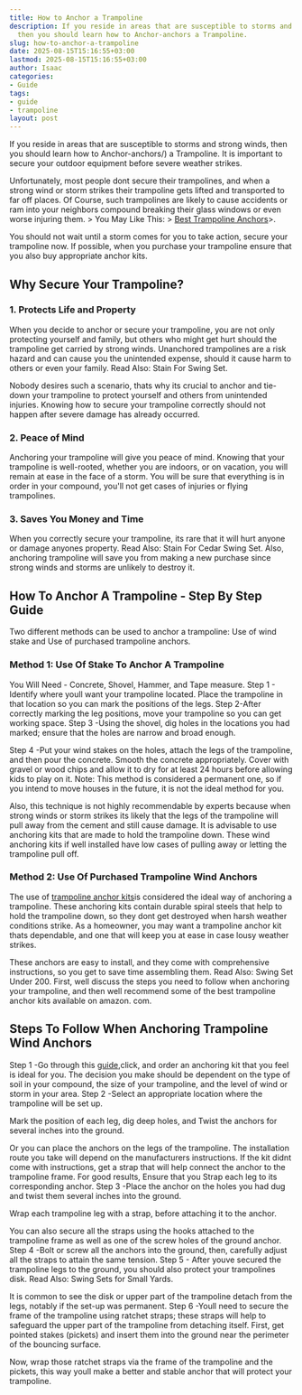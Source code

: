 ```yaml
---
title: How to Anchor a Trampoline
description: If you reside in areas that are susceptible to storms and strong winds,
  then you should learn how to Anchor-anchors a Trampoline.
slug: how-to-anchor-a-trampoline
date: 2025-08-15T15:16:55+03:00
lastmod: 2025-08-15T15:16:55+03:00
author: Isaac
categories:
- Guide
tags:
- guide
- trampoline
layout: post
---
```

If you reside in areas that are susceptible to storms and strong winds, then you should learn how to Anchor-anchors/) a Trampoline. It is important to secure your outdoor equipment before severe weather strikes.

Unfortunately, most people dont secure their trampolines, and when a strong wind or storm strikes their trampoline gets lifted and transported to far off places. Of Course, such trampolines are likely to cause accidents or ram into your neighbors compound breaking their glass windows or even worse injuring them. > You May Like This: > [Best Trampoline Anchors](https://pestpolicy.com/best-trampoline-anchors/)>.

You should not wait until a storm comes for you to take action, secure your trampoline now. If possible, when you purchase your trampoline ensure that you also buy appropriate anchor kits.

##  Why Secure Your Trampoline?

###  1. Protects Life and Property

When you decide to anchor or secure your trampoline, you are not only protecting yourself and family, but others who might get hurt should the trampoline get carried by strong winds. Unanchored trampolines are a risk hazard and can cause you the unintended expense, should it cause harm to others or even your family. Read Also: Stain For Swing Set.

Nobody desires such a scenario, thats why its crucial to anchor and tie-down your trampoline to protect yourself and others from unintended injuries. Knowing how to secure your trampoline correctly should not happen after severe damage has already occurred.

###  2. Peace of Mind

Anchoring your trampoline will give you peace of mind. Knowing that your trampoline is well-rooted, whether you are indoors, or on vacation, you will remain at ease in the face of a storm. You will be sure that everything is in order in your compound, you'll not get cases of injuries or flying trampolines.

###  3. Saves You Money and Time

When you correctly secure your trampoline, its rare that it will hurt anyone or damage anyones property. Read Also: Stain For Cedar Swing Set. Also, anchoring trampoline will save you from making a new purchase since strong winds and storms are unlikely to destroy it.

##  How To Anchor A Trampoline - Step By Step Guide

Two different methods can be used to anchor a trampoline: Use of wind stake and Use of purchased trampoline anchors.

###  Method 1: Use Of Stake To Anchor A Trampoline

You Will Need - Concrete, Shovel, Hammer, and Tape measure. Step 1 - Identify where youll want your trampoline located. Place the trampoline in that location so you can mark the positions of the legs. Step 2-After correctly marking the leg positions, move your trampoline so you can get working space. Step 3 -Using the shovel, dig holes in the locations you had marked; ensure that the holes are narrow and broad enough.

Step 4 -Put your wind stakes on the holes, attach the legs of the trampoline, and then pour the concrete. Smooth the concrete appropriately. Cover with gravel or wood chips and allow it to dry for at least 24 hours before allowing kids to play on it. Note: This method is considered a permanent one, so if you intend to move houses in the future, it is not the ideal method for you.

Also, this technique is not highly recommendable by experts because when strong winds or storm strikes its likely that the legs of the trampoline will pull away from the cement and still cause damage. It is advisable to use anchoring kits that are made to hold the trampoline down. These wind anchoring kits if well installed have low cases of pulling away or letting the trampoline pull off.

###  Method 2: Use Of Purchased Trampoline Wind Anchors

The use of [trampoline anchor kits](https://pestpolicy.com/best-trampoline-anchors/)is considered the ideal way of anchoring a trampoline. These anchoring kits contain durable spiral steels that help to hold the trampoline down, so they dont get destroyed when harsh weather conditions strike. As a homeowner, you may want a trampoline anchor kit thats dependable, and one that will keep you at ease in case lousy weather strikes.

These anchors are easy to install, and they come with comprehensive instructions, so you get to save time assembling them. Read Also: Swing Set Under 200. First, well discuss the steps you need to follow when anchoring your trampoline, and then well recommend some of the best trampoline anchor kits available on amazon. com.

##  Steps To Follow When Anchoring Trampoline Wind Anchors

Step 1 -Go through this [guide](https://pestpolicy.com/best-trampoline-anchors/),click, and order an anchoring kit that you feel is ideal for you. The decision you make should be dependent on the type of soil in your compound, the size of your trampoline, and the level of wind or storm in your area. Step 2 -Select an appropriate location where the trampoline will be set up.

Mark the position of each leg, dig deep holes, and Twist the anchors for several inches into the ground.

Or you can place the anchors on the legs of the trampoline. The installation route you take will depend on the manufacturers instructions. If the kit didnt come with instructions, get a strap that will help connect the anchor to the trampoline frame. For good results, Ensure that you Strap each leg to its corresponding anchor. Step 3 -Place the anchor on the holes you had dug and twist them several inches into the ground.

Wrap each trampoline leg with a strap, before attaching it to the anchor.

You can also secure all the straps using the hooks attached to the trampoline frame as well as one of the screw holes of the ground anchor. Step 4 -Bolt or screw all the anchors into the ground, then, carefully adjust all the straps to attain the same tension. Step 5 - After youve secured the trampoline legs to the ground, you should also protect your trampolines disk. Read Also: Swing Sets for Small Yards.

It is common to see the disk or upper part of the trampoline detach from the legs, notably if the set-up was permanent. Step 6 -Youll need to secure the frame of the trampoline using ratchet straps; these straps will help to safeguard the upper part of the trampoline from detaching itself. First, get pointed stakes (pickets) and insert them into the ground near the perimeter of the bouncing surface.

Now, wrap those ratchet straps via the frame of the trampoline and the pickets, this way youll make a better and stable anchor that will protect your trampoline.
